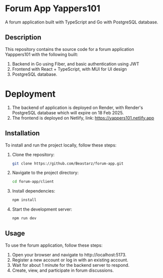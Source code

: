 # Forum App Yappers101

A forum application built with TypeScript and Go with PostgreSQL database.

## Description

This repository contains the source code for a forum application Yapppers101 with the following built:
1. Backend in Go using Fiber, and basic authentication using JWT
2. Frontend with React + TypeScript, with MUI for UI design
3. PostgreSQL database.

# Deployment
1. The backend of application is deployed on Render, with Render's PostgreSQL database which will expire on 18 Feb 2025.
2. The frontend is deployed on Netlify, link: https://yappers101.netlify.app

## Installation

To install and run the project locally, follow these steps:

1. Clone the repository:
   ```bash
   git clone https://github.com/Beastarz/forum-app.git
2. Navigate to the project directory:
   ```bash
   cd forum-app/client
3. Install dependencies:
   ```bash
   npm install
4. Start the development server:
   ```bash
   npm run dev
   
## Usage
To use the forum application, follow these steps:

1. Open your browser and navigate to http://localhost:5173.
2. Register a new account or log in with an existing account.
3. Wait for about 1 minute for the backend server to respond.
4. Create, view, and participate in forum discussions.
